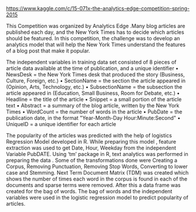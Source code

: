 https://www.kaggle.com/c/15-071x-the-analytics-edge-competition-spring-2015

This Competition was organized by Analytics Edge .Many blog articles are published each day, and the New York Times has to 
decide which articles should be featured. In this competition, the challenge was to develop an analytics model that will help 
the New York Times understand the features of a blog post that make it popular.

The independent variables in training data set consisted of 8 pieces of article data available at the time of publication, 
and a unique identifier 
•	NewsDesk = the New York Times desk that produced the story (Business, Culture, Foreign, etc.)
•	SectionName = the section the article appeared in (Opinion, Arts, Technology, etc.)
•	SubsectionName = the subsection the article appeared in (Education, Small Business, Room for Debate, etc.)
•	Headline = the title of the article
•	Snippet = a small portion of the article text
•	Abstract = a summary of the blog article, written by the New York Times
•	WordCount = the number of words in the article
•	PubDate = the publication date, in the format "Year-Month-Day Hour:Minute:Second"
•	UniqueID = a unique identifier for each article

The popularity of the articles was predicted with the help of logistics Regression Model developed in R. 
While preparing this model , feature extraction  was used to get Date, Hour, Weekday from the independent Variable PubDATE.
Using ‘tm’ package in R, text analytics was performed in preparing the data .
Some of the transformations done were Creating a Corpus, Removing Punctuation, Removing Stop Words, Converting to lower case 
and Stemming. Next Term Document Matrix (TDM) was created which shows the number of times each word in the corpus is found in
each of the documents and sparse terms were removed. After this a data frame was created for the bag of words. The bag of words 
and the independent variables were used in the logistic regression model to predict popularity of articles.

